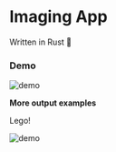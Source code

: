 # Imaging App

Written in Rust 🦀

### Demo

![demo](https://media.discordapp.net/attachments/918592221673058366/1320948458877882428/image.png?ex=68ba519e&is=68b9001e&hm=5425ea2aae8c621c8f9590279e7636d58f439653cc1dbe818ec8cbf5ff58e3df&=&format=webp&quality=lossless&width=793&height=371)

**More output examples**

Lego!

![demo](https://media.discordapp.net/attachments/826114978854600714/1321194051201925161/output.png?ex=68b9e4d8&is=68b89358&hm=21c5506afdc5eec9622711a3022ad4c431942809c9db1cb00120de9f1c92cc9d&=&format=webp&quality=lossless&width=400&height=400)

